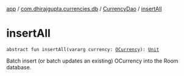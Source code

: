 [app](../../index.md) / [com.dhirajgupta.currencies.db](../index.md) / [CurrencyDao](index.md) / [insertAll](./insert-all.md)

# insertAll

`abstract fun insertAll(vararg currency: `[`OCurrency`](../../com.dhirajgupta.currencies.model/-o-currency/index.md)`): `[`Unit`](https://kotlinlang.org/api/latest/jvm/stdlib/kotlin/-unit/index.html)

Batch insert (or batch updates an existing) OCurrency into the Room database.

